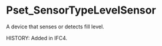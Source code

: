 # Pset_SensorTypeLevelSensor

A device that senses or detects fill level.
<!-- end of short definition -->

 HISTORY: Added in IFC4.

